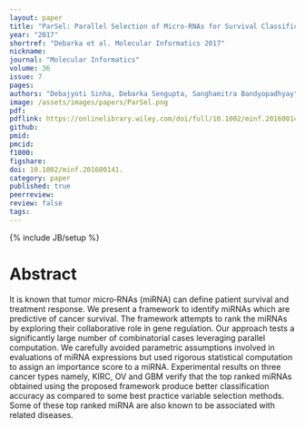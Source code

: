 ```yaml
---
layout: paper
title: "ParSel: Parallel Selection of Micro‐RNAs for Survival Classification in Cancers"
year: "2017"
shortref: "Debarka et al. Molecular Informatics 2017"
nickname:
journal: "Molecular Informatics"
volume: 36
issue: 7
pages:
authors: "Debajyoti Sinha, Debarka Sengupta, Sanghamitra Bandyopadhyay"
image: /assets/images/papers/ParSel.png
pdf:
pdflink: https://onlinelibrary.wiley.com/doi/full/10.1002/minf.201600141
github:
pmid:
pmcid:
f1000:
figshare:
doi: 10.1002/minf.201600141.
category: paper
published: true
peerreview:
review: false
tags:
---
```

{% include JB/setup %}


# Abstract

It is known that tumor micro‐RNAs (miRNA) can define patient survival and treatment response. We present a framework to identify miRNAs which are predictive of cancer survival. The framework attempts to rank the miRNAs by exploring their collaborative role in gene regulation. Our approach tests a significantly large number of combinatorial cases leveraging parallel computation. We carefully avoided parametric assumptions involved in evaluations of miRNA expressions but used rigorous statistical computation to assign an importance score to a miRNA. Experimental results on three cancer types namely, KIRC, OV and GBM verify that the top ranked miRNAs obtained using the proposed framework produce better classification accuracy as compared to some best practice variable selection methods. Some of these top ranked miRNA are also known to be associated with related diseases.
